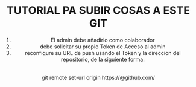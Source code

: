 <center> 

  <H1> TUTORIAL PA SUBIR COSAS A ESTE GIT</H1>
  <ol>
    <li>El admin debe añadirlo como colaborador</li>
    <li>debe solicitar su propio Token de Acceso al admin</li>
    <li>reconfigure su URL de push usando el Token y la direccion del repositorio, de la siguiente forma:</li>
  </ol>
  <br>
  git remote set-url origin https://<Tu Id De Token Personal>@github.com/<La URL de tu repositorio en GIT>

</center>

